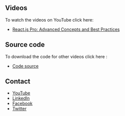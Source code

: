 
## Videos
To watch the videos on YouTube click here:
- [React.js Pro: Advanced Concepts and Best Practices](https://www.youtube.com/playlist?list=PLm_sigBWSRY1wOjD4O8vAmZsOf2QdILSI)

## Source code
To download the code for other videos click here :
- [Code source](https://github.com/jamaoui/advanced_react_js/blob/main/README.md)


## Contact
- [YouTube](https://www.youtube.com/c/JamaouiMouad)
- [LinkedIn](https://www.linkedin.com/in/jamaoui/)
- [Facebook](https://facebook.com/mouad.jamaaoui/)
- [Twitter](https://twitter.com/jamaouimouad)
  